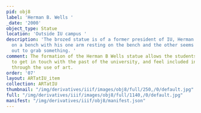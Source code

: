 ```yaml
---
pid: obj8
label: 'Herman B. Wells '
_date: '2000'
object_type: Statue
location: 'Outside IU campus '
description: 'The brozed statue is of a former president of IU, Herman B. Wells sitting
  on a bench with his one arm resting on the bench and the other seems to be reaching
  out to grab something. '
comment: The formation of the Herman B Wells statue allows the students of the university
  to get in touch with the past of the university, and feel included in its history
  through the use of art.
order: '07'
layout: ARTatIU_item
collection: ARTatIU
thumbnail: "/img/derivatives/iiif/images/obj8/full/250,/0/default.jpg"
full: "/img/derivatives/iiif/images/obj8/full/1140,/0/default.jpg"
manifest: "/img/derivatives/iiif/obj8/manifest.json"
---
```

